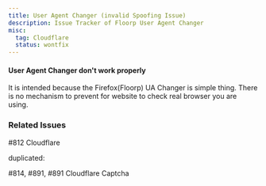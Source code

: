 ```yaml
---
title: User Agent Changer (invalid Spoofing Issue)
description: Issue Tracker of Floorp User Agent Changer
misc:
  tag: Cloudflare
  status: wontfix
---
```


#### User Agent Changer don't work properly

It is intended because the Firefox(Floorp) UA Changer is simple thing.
There is no mechanism to prevent for website to check real browser you are using.

### Related Issues

#812 Cloudflare

duplicated:

#814, #891, #891 Cloudflare Captcha
